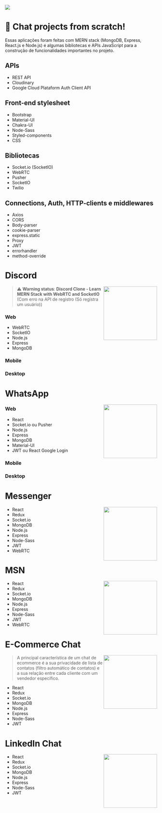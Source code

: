 <a href="https://github.com/IsaacAlves7/chat-projects"><img src="https://www.userlike.com/api/proxy/resize/benefits-of-live-chat/chat-benefits.png?height=720"></a>

# 💬 Chat projects from scratch!
Essas aplicações foram feitas com MERN stack (MongoDB, Express, React.js e Node.js) e algumas bibliotecas e APIs JavaScript para a construção de funcionalidades importantes no projeto.

## APIs
- REST API
- Cloudinary
- Google Cloud Plataform Auth Client API

## Front-end stylesheet
- Bootstrap
- Material-UI
- Chakra-UI
- Node-Sass
- Styled-components
- CSS

## Bibliotecas
- Socket.io (SocketIO)
- WebRTC
- Pusher
- SocketIO
- Twilio

## Connections, Auth, HTTP-clients e middlewares
- Axios
- CORS
- Body-parser
- cookie-parser
- express.static
- Proxy
- JWT
- errorhandler
- method-override

# Discord
<img src="https://www.svgrepo.com/show/331368/discord-v2.svg" width="177px" align="right">

> ⚠️ **Warning status**: **Discord Clone - Learn MERN Stack with WebRTC and SocketIO** (Com erro na API de registro (Só registra um usuário))

### Web
- WebRTC
- SocketIO
- Node.js
- Express
- MongoDB

### Mobile

### Desktop

# WhatsApp
<img src="https://upload.wikimedia.org/wikipedia/commons/6/6b/WhatsApp.svg" width="177px" align="right">

### Web

- React
- Socket.io ou Pusher
- Node.js
- Express
- MongoDB
- Material-UI
- JWT ou React Google Login

### Mobile

### Desktop

# Messenger
<img src="https://upload.wikimedia.org/wikipedia/commons/b/be/Facebook_Messenger_logo_2020.svg" width="177px" align="right">

- React
- Redux
- Socket.io
- MongoDB
- Node.js
- Express
- Node-Sass
- JWT
- WebRTC

# MSN
<img src="https://user-images.githubusercontent.com/61624336/180279314-fb2d0227-af4a-4cf4-8261-cd346a97df11.svg" width="177px" align="right">

- React
- Redux
- Socket.io
- MongoDB
- Node.js
- Express
- Node-Sass
- JWT
- WebRTC

# E-Commerce Chat
<img src="https://i.pinimg.com/originals/4e/51/1a/4e511adb8ca405f8893af07c9e2b885f.png" width="177px" align="right">

> A principal característica de um chat de ecommerce é a sua privacidade de lista de contatos (filtro automático de contatos) e a sua relação entre cada cliente com um vendedor específico.

- React
- Redux
- Socket.io
- MongoDB
- Node.js
- Express
- Node-Sass
- JWT

# LinkedIn Chat
<img src="https://cdn.worldvectorlogo.com/logos/linkedin-icon-2.svg" width="177px" align="right">

- React
- Redux
- Socket.io
- MongoDB
- Node.js
- Express
- Node-Sass
- JWT
